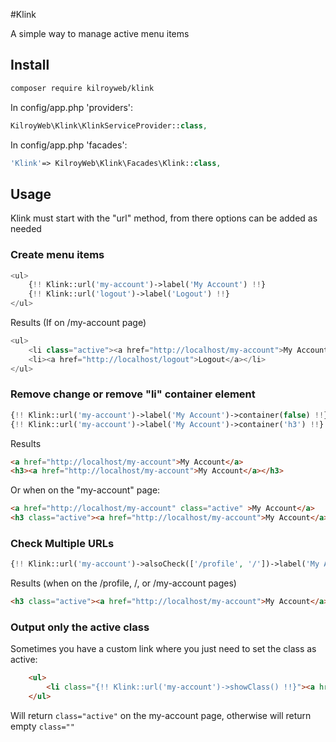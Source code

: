 #Klink

A simple way to manage active menu items

## Install

``` bash
composer require kilroyweb/klink
```

In config/app.php 'providers':

```php
KilroyWeb\Klink\KlinkServiceProvider::class,
```

In config/app.php 'facades':

```php
'Klink'=> KilroyWeb\Klink\Facades\Klink::class,
```

## Usage

Klink must start with the "url" method, from there options can be added as needed

### Create menu items
```php
<ul>
    {!! Klink::url('my-account')->label('My Account') !!}
    {!! Klink::url('logout')->label('Logout') !!}
</ul>
```
Results (If on /my-account page)

```php
<ul>
    <li class="active"><a href="http://localhost/my-account">My Account</a></li>
    <li><a href="http://localhost/logout">Logout</a></li>
</ul>
```

### Remove change or remove "li" container element

```php
{!! Klink::url('my-account')->label('My Account')->container(false) !!}
{!! Klink::url('my-account')->label('My Account')->container('h3') !!}
```
Results

```html
<a href="http://localhost/my-account">My Account</a>
<h3><a href="http://localhost/my-account">My Account</a></h3>
```

Or when on the "my-account" page:

```html
<a href="http://localhost/my-account" class="active" >My Account</a>
<h3 class="active"><a href="http://localhost/my-account">My Account</a></h3>
```

### Check Multiple URLs

```php
{!! Klink::url('my-account')->alsoCheck(['/profile', '/'])->label('My Account') !!}
```
Results (when on the /profile, /, or /my-account pages)

```html
<h3 class="active"><a href="http://localhost/my-account">My Account</a></h3>
```

### Output only the active class

Sometimes you have a custom link where you just need to set the class as active:

```html
    <ul>
        <li class="{!! Klink::url('my-account')->showClass() !!}"><a href="http://homestead.app/packages/klink/public/my-account">My Account</a></li>
    </ul>
```

Will return `class="active"` on the my-account page, otherwise will return empty `class=""`